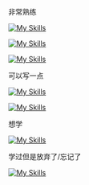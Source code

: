 非常熟练

[![My Skills](https://skillicons.dev/icons?i=js,html,css,ts)](https://skillicons.dev)

[![My Skills](https://skillicons.dev/icons?i=vue,nuxt,tailwind,pinia,vite)](https://skillicons.dev)

[![My Skills](https://skillicons.dev/icons?i=md)](https://skillicons.dev)

可以写一点

[![My Skills](https://skillicons.dev/icons?i=react,next,redux)](https://skillicons.dev)  

[![My Skills](https://skillicons.dev/icons?i=express,prisma,mysql,mongo,nodejs)](https://skillicons.dev)

想学

[![My Skills](https://skillicons.dev/icons?i=solidjs,svelte,webpack,astro,vim)](https://skillicons.dev)

学过但是放弃了/忘记了

[![My Skills](https://skillicons.dev/icons?i=java,go,nest,py,django)](https://skillicons.dev) 

